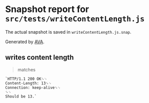 # Snapshot report for `src/tests/writeContentLength.js`

The actual snapshot is saved in `writeContentLength.js.snap`.

Generated by [AVA](https://avajs.dev).

## writes content length

> matches

    `HTTP/1.1 200 OK␍␊
    Content-Length: 13␍␊
    Connection: keep-alive␍␊
    ␍␊
    Should be 13.`
